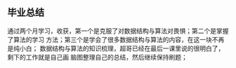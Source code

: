 ## 毕业总结
通过两个月学习，收获，第一个是克服了对数据结构与算法对畏惧；第二个是掌握了算法的学习
方法；第三个是学会了很多数据结构与算法的内容，在这一块不再是纯小白；
数据结构与算法的知识梳理，超哥已经在最后一课里说的很明白了，剩下的工作就是自己画
脑图整理自己的总结，然后继续保持刷题；